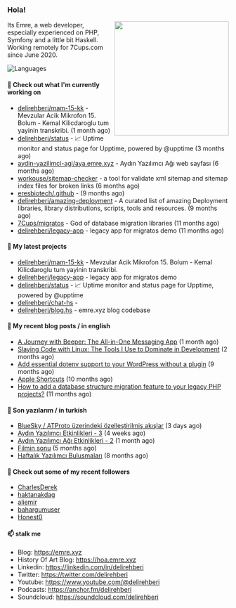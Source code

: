 <h3>Hola!</h3>
 

<img align="right" src="https://media.giphy.com/media/ZE6HYckyroMWwSp11C/giphy-downsized.gif" width="260">

Its Emre, a web developer, especially experienced on PHP, Symfony and a little bit Haskell. Working remotely for 7Cups.com since June 2020. 

![Languages](https://github-readme-stats.vercel.app/api/top-langs/?username=delirehberi&layout=compact)

#### 👷 Check out what I'm currently working on

- [delirehberi/mam-15-kk](https://github.com/delirehberi/mam-15-kk) - Mevzular Acik Mikrofon 15. Bolum - Kemal Kilicdaroglu tum yayinin transkribi.  (1 month ago)
- [delirehberi/status](https://github.com/delirehberi/status) - 📈 Uptime monitor and status page for Upptime, powered by @upptime (3 months ago)
- [aydin-yazilimci-agi/aya.emre.xyz](https://github.com/aydin-yazilimci-agi/aya.emre.xyz) - Aydın Yazılımcı Ağı web sayfası (6 months ago)
- [workouse/sitemap-checker](https://github.com/workouse/sitemap-checker) - a tool for validate xml sitemap and sitemap index files for broken links (6 months ago)
- [eresbiotech/.github](https://github.com/eresbiotech/.github) -  (9 months ago)
- [delirehberi/amazing-deployment](https://github.com/delirehberi/amazing-deployment) - A curated list of amazing Deployment libraries, library distributions, scripts, tools and resources. (9 months ago)
- [7Cups/migratos](https://github.com/7Cups/migratos) - God of database migration libraries (11 months ago)
- [delirehberi/legacy-app](https://github.com/delirehberi/legacy-app) - legacy app for migratos demo (11 months ago)

#### 🌱 My latest projects

- [delirehberi/mam-15-kk](https://github.com/delirehberi/mam-15-kk) - Mevzular Acik Mikrofon 15. Bolum - Kemal Kilicdaroglu tum yayinin transkribi. 
- [delirehberi/legacy-app](https://github.com/delirehberi/legacy-app) - legacy app for migratos demo
- [delirehberi/status](https://github.com/delirehberi/status) - 📈 Uptime monitor and status page for Upptime, powered by @upptime
- [delirehberi/chat-hs](https://github.com/delirehberi/chat-hs) - 
- [delirehberi/blog.hs](https://github.com/delirehberi/blog.hs) - emre.xyz blog codebase 

#### 📜 My recent blog posts / in english

- [A Journey with Beeper: The All-in-One Messaging App](https://emre.xyz/a-journey-with-beeper-the-all-in-one-messaging-app) (1 month ago)
- [Slaying Code with Linux: The Tools I Use to Dominate in Development](https://emre.xyz/slaying-code-with-linux-the-tools-i-use-to-dominate-in-development) (2 months ago)
- [Add essential dotenv support to your WordPress without a plugin](https://emre.xyz/add-essential-dotenv-support-to-your-wordpress-without-a-plugin) (9 months ago)
- [Apple Shortcuts](https://emre.xyz/apple-shortcuts) (10 months ago)
- [How to add a database structure migration feature to your legacy PHP projects?](https://emre.xyz/how-to-add-a-database-structure-migration-feature-to-your-legacy-php-projects) (11 months ago)

#### 📜 Son yazılarım / in turkish

- [BlueSky / ATProto üzerindeki özelleştirilmiş akışlar](https://emre.xyz/bluesky-atproto-uzerindeki-ozellestirilmis-akislar) (3 days ago)
- [Aydın Yazılımcı Etkinlikleri - 3](https://emre.xyz/aydin-yazilimci-etkinlikleri-3) (4 weeks ago)
- [Aydın Yazılımcı Ağı Etkinlikleri - 2](https://emre.xyz/aydin-yazilimci-agi-etkinlikleri) (1 month ago)
- [Filmin sonu](https://emre.xyz/filmin-sonu) (5 months ago)
- [Haftalık Yazılımcı Buluşmaları](https://emre.xyz/haftalik-yazilimci-bulusmalari) (8 months ago)

#### 👯 Check out some of my recent followers

- [CharlesDerek](https://github.com/CharlesDerek)
- [haktanakdag](https://github.com/haktanakdag)
- [aliemir](https://github.com/aliemir)
- [bahargumuser](https://github.com/bahargumuser)
- [Honest0](https://github.com/Honest0)

#### 📫 stalk me

- Blog: https://emre.xyz
- History Of Art Blog: https://hoa.emre.xyz
- Linkedin: https://linkedin.com/in/delirehberi
- Twitter: https://twitter.com/delirehberi
- Youtube: https://www.youtube.com/@delirehberi
- Podcasts: https://anchor.fm/delirehberi
- Soundcloud: https://soundcloud.com/delirehberi


